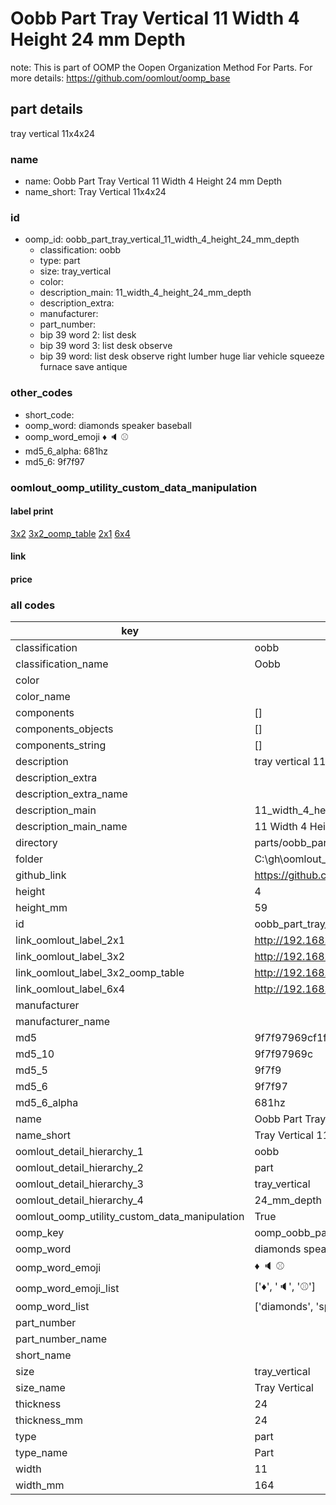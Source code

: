 # Oobb Part Tray Vertical 11 Width 4 Height 24 mm Depth  

note: This is part of OOMP the Oopen Organization Method For Parts. For more details: https://github.com/oomlout/oomp_base

##  part details
  



tray vertical 11x4x24



### name
* name: Oobb Part Tray Vertical 11 Width 4 Height 24 mm Depth
* name_short: Tray Vertical 11x4x24 
### id
* oomp_id: oobb_part_tray_vertical_11_width_4_height_24_mm_depth
  * classification: oobb
  * type: part
  * size: tray_vertical
  * color: 
  * description_main: 11_width_4_height_24_mm_depth
  * description_extra: 
  * manufacturer: 
  * part_number: 
  * bip 39 word 2: list desk
  * bip 39 word 3: list desk observe
  * bip 39 word: list desk observe right lumber huge liar vehicle squeeze furnace save antique

### other_codes
* short_code: 
* oomp_word: diamonds speaker baseball
* oomp_word_emoji :diamonds: :speaker: :baseball:
* md5_6_alpha: 681hz
* md5_6: 9f7f97






### oomlout_oomp_utility_custom_data_manipulation
#### label print
[3x2](http://192.168.1.245:1112/?label=oomp%20681hz)
[3x2_oomp_table](http://192.168.1.108:1112/?label=oomp%20681hz)
[2x1](http://192.168.1.242:1112/?label=oomp%20681hz)
[6x4](http://192.168.1.55:1112/?label=oomp%20681hz)    

#### link

                              

#### price







### all codes 
| key | value |  
| --- | --- |  
| classification | oobb |  
| classification_name | Oobb |  
| color |  |  
| color_name |  |  
| components | [] |  
| components_objects | [] |  
| components_string | [] |  
| description | tray vertical 11x4x24 |  
| description_extra |  |  
| description_extra_name |  |  
| description_main | 11_width_4_height_24_mm_depth |  
| description_main_name | 11 Width 4 Height 24 mm Depth |  
| directory | parts/oobb_part_tray_vertical_11_width_4_height_24_mm_depth |  
| folder | C:\gh\oomlout_oobb_version_4_generated_parts\parts\oobb_part_tray_vertical_11_width_4_height_24_mm_depth |  
| github_link | https://github.com/oomlout/oomlout_oomp_part_src/tree/main/parts/oobb_part_tray_vertical_11_width_4_height_24_mm_depth |  
| height | 4 |  
| height_mm | 59 |  
| id | oobb_part_tray_vertical_11_width_4_height_24_mm_depth |  
| link_oomlout_label_2x1 | http://192.168.1.242:1112/?label=oomp%20681hz |  
| link_oomlout_label_3x2 | http://192.168.1.245:1112/?label=oomp%20681hz |  
| link_oomlout_label_3x2_oomp_table | http://192.168.1.108:1112/?label=oomp%20681hz |  
| link_oomlout_label_6x4 | http://192.168.1.55:1112/?label=oomp%20681hz |  
| manufacturer |  |  
| manufacturer_name |  |  
| md5 | 9f7f97969cf1f019bac27b9d30cefc13 |  
| md5_10 | 9f7f97969c |  
| md5_5 | 9f7f9 |  
| md5_6 | 9f7f97 |  
| md5_6_alpha | 681hz |  
| name | Oobb Part Tray Vertical 11 Width 4 Height 24 mm Depth |  
| name_short | Tray Vertical 11x4x24  |  
| oomlout_detail_hierarchy_1 | oobb |  
| oomlout_detail_hierarchy_2 | part |  
| oomlout_detail_hierarchy_3 | tray_vertical |  
| oomlout_detail_hierarchy_4 | 24_mm_depth |  
| oomlout_oomp_utility_custom_data_manipulation | True |  
| oomp_key | oomp_oobb_part_tray_vertical_11_width_4_height_24_mm_depth |  
| oomp_word | diamonds speaker baseball |  
| oomp_word_emoji | :diamonds: :speaker: :baseball: |  
| oomp_word_emoji_list | [':diamonds:', ':speaker:', ':baseball:'] |  
| oomp_word_list | ['diamonds', 'speaker', 'baseball'] |  
| part_number |  |  
| part_number_name |  |  
| short_name |  |  
| size | tray_vertical |  
| size_name | Tray Vertical |  
| thickness | 24 |  
| thickness_mm | 24 |  
| type | part |  
| type_name | Part |  
| width | 11 |  
| width_mm | 164 |  

